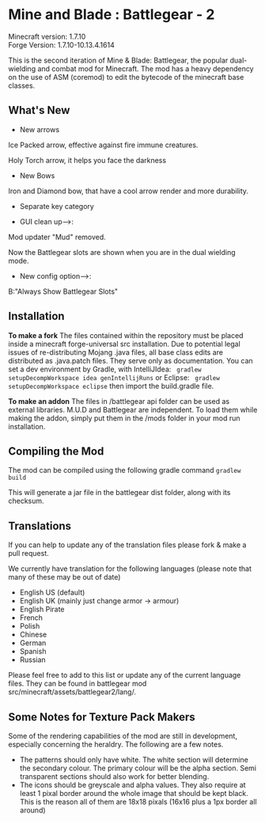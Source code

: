 Mine and Blade : Battlegear - 2
===============================
	
Minecraft version: 1.7.10  
Forge Version: 1.7.10-10.13.4.1614

This is the second iteration of Mine & Blade: Battlegear, the popular dual-wielding and combat mod for Minecraft.
The mod has a heavy dependency on the use of ASM (coremod) to edit the bytecode of the minecraft base classes. 

What's New
----------

* New arrows

Ice Packed arrow, effective against fire immune creatures.

Holy Torch arrow, it helps you face the darkness

* New Bows 

Iron and Diamond bow, that have a cool arrow render and more durability.

* Separate key category
 
* GUI clean up-->:

Mod updater "Mud" removed.

Now the Battlegear slots are shown when you are in the dual wielding mode.

* New config option-->:

B:"Always Show Battlegear Slots"

Installation
------------
**To make a fork**
The files contained within the repository must be placed inside a minecraft forge-universal src installation.
Due to potential legal issues of re-distributing Mojang .java files, all base class edits are distributed as .java.patch files. They serve only as documentation.
You can set a dev environment by Gradle, with IntelliJIdea:
`` gradlew setupDecompWorkspace idea genIntellijRuns``
or Eclipse:
`` gradlew setupDecompWorkspace eclipse``
then import the build.gradle file.

**To make an addon**
The files in /battlegear api folder can be used as external libraries.
M.U.D and Battlegear are independent.
To load them while making the addon, simply put them in the /mods folder in your mod run installation.

Compiling the Mod
-----------------
The mod can be compiled using the following gradle command
``gradlew build``

This will generate a jar file in the battlegear dist folder, along with its checksum.

Translations
------------
If you can help to update any of the translation files please fork & make a pull request.

We currently have translation for the following languages (please note that many of these may be out of date)
* English US (default)
* English UK (mainly just change armor -> armour)
* English Pirate
* French
* Polish
* Chinese 
* German
* Spanish
* Russian

Please feel free to add to this list or update any of the current language files. They can be found in battlegear mod src/minecraft/assets/battlegear2/lang/.


Some Notes for Texture Pack Makers
----------------------------------

Some of the rendering capabilities of the mod are still in development, especially concerning the heraldry. The following are a few notes.
* The patterns should only have white. The white section will determine the secondary colour. The primary colour will be the alpha section. Semi transparent sections should also work for better blending.
* The icons should be greyscale and alpha values. They also require at least 1 pixal border around the whole image that should be kept black. This is the reason all of them are 18x18 pixals (16x16 plus a 1px border all around)

